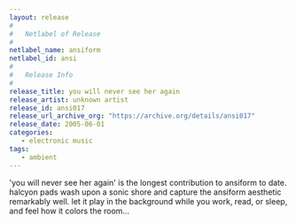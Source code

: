```yaml
---
layout: release
#
#   Netlabel of Release
#
netlabel_name: ansiform
netlabel_id: ansi
#
#   Release Info
#
release_title: you will never see her again
release_artist: unknown artist
release_id: ansi017
release_url_archive_org: "https://archive.org/details/ansi017"
release_date: 2005-06-01
categories:
   - electronic music
tags:
   - ambient
---
```

'you will never see her again' is the longest contribution to ansiform to date. halcyon pads wash upon a sonic shore and capture the ansiform aesthetic remarkably well. let it play in the background while you work, read, or sleep, and feel how it colors the room...
